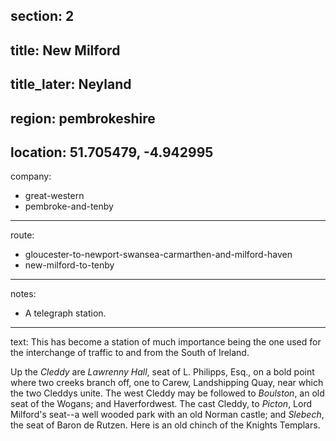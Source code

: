 section: 2
----
title: New Milford
----
title_later: Neyland
----
region: pembrokeshire
----
location: 51.705479, -4.942995
----
company:
- great-western
- pembroke-and-tenby
----
route:
- gloucester-to-newport-swansea-carmarthen-and-milford-haven
- new-milford-to-tenby
----
notes:
- A telegraph station.
----
text: This has become a station of much importance being the one used for the interchange of traffic to and from the South of Ireland.

Up the *Cleddy* are *Lawrenny Hall*, seat of L. Philipps, Esq., on a bold point where two creeks branch off, one to Carew, Landshipping Quay, near which the two Cleddys unite. The west Cleddy may be followed to *Boulston*, an old seat of the Wogans; and Haverfordwest. The cast Cleddy, to *Picton*, Lord Milford's seat--a well wooded park with an old Norman castle; and *Slebech*, the seat of Baron de Rutzen. Here is an old chinch of the Knights Templars.
